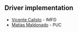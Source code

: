 ## Driver implementation

- [Vicente Calisto](https://github.com/VicenteVicente) - IMFD
- [Matías Maldonado](https://github.com/m-hadz) - PUC
